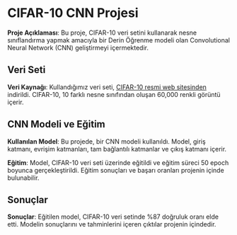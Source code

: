 # CIFAR-10 CNN Projesi

**Proje Açıklaması**: Bu proje, CIFAR-10 veri setini kullanarak nesne sınıflandırma yapmak amacıyla bir Derin Öğrenme modeli olan Convolutional Neural Network (CNN) geliştirmeyi içermektedir.
## Veri Seti

**Veri Kaynağı**: Kullandığımız veri seti, [CIFAR-10 resmi web sitesinden](https://www.cs.toronto.edu/~kriz/cifar.html) indirildi. CIFAR-10, 10 farklı nesne sınıfından oluşan 60,000 renkli görüntü içerir.
## CNN Modeli ve Eğitim

**Kullanılan Model**: Bu projede, bir CNN modeli kullanıldı. Model, giriş katmanı, evrişim katmanları, tam bağlantılı katmanlar ve çıkış katmanı içerir.

**Eğitim**: Model, CIFAR-10 veri seti üzerinde eğitildi ve eğitim süreci 50 epoch boyunca gerçekleştirildi. Eğitim sonuçları ve başarı oranları projenin içinde bulunabilir.

## Sonuçlar

**Sonuçlar**: Eğitilen model, CIFAR-10 veri setinde %87 doğruluk oranı elde etti. Modelin sonuçlarını ve tahminlerini içeren çıktılar projenin içindedir.
